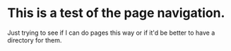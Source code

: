 # This is a test of the page navigation.

Just trying to see if I can do pages this way or if it'd be better to have a directory for them.